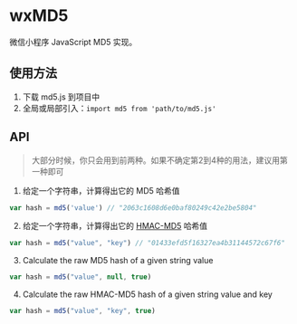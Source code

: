 # wxMD5

微信小程序 JavaScript MD5 实现。

## 使用方法

1. 下载 md5.js 到项目中
2. 全局或局部引入：`import md5 from 'path/to/md5.js'`

## API

> 大部分时候，你只会用到前两种。如果不确定第2到4种的用法，建议用第一种即可

1. 给定一个字符串，计算得出它的 MD5 哈希值

```js
var hash = md5('value') // "2063c1608d6e0baf80249c42e2be5804"
```

2. 给定一个字符串，计算得出它的 [HMAC-MD5](https://www.zhihu.com/question/19816240) 哈希值

```js
var hash = md5("value", "key") // "01433efd5f16327ea4b31144572c67f6"
```

3. Calculate the raw MD5 hash of a given string value

```js
var hash = md5("value", null, true)
```

4. Calculate the raw HMAC-MD5 hash of a given string value and key

```js
var hash = md5("value", "key", true)
```
